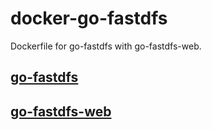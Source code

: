 # docker-go-fastdfs
Dockerfile for go-fastdfs with go-fastdfs-web.

## [go-fastdfs](https://github.com/sjqzhang/go-fastdfs)

## [go-fastdfs-web](https://github.com/perfree/go-fastdfs-web)

